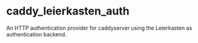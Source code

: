 # caddy_leierkasten_auth
An HTTP authentication provider for caddyserver using the Leierkasten as authentication backend.
